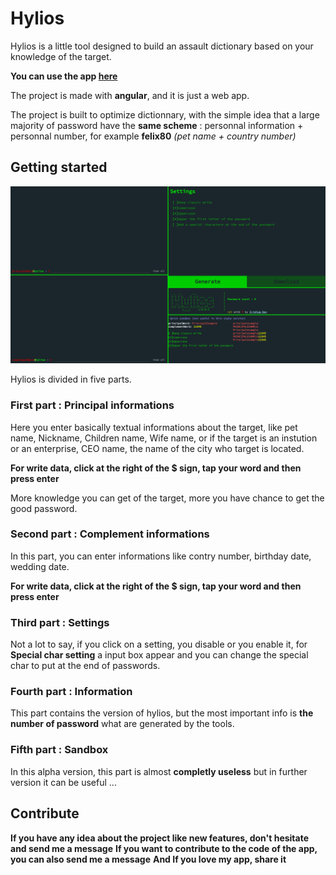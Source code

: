 # Hylios
Hylios is a little tool designed to build an assault dictionary based on your knowledge of the target.

**You can use the app [here](https://hylios.web.app)**

The project is made with **angular**, and it is just a web app.

The project is built to optimize dictionnary, with the simple idea that a large majority of password have the **same scheme** : personnal information + personnal number, for example **felix80** *(pet name + country number)*




## Getting started

![Screenhot of the app](https://github.com/Iridium-dev/hylios/blob/Iridium-dev-patch-1/principalScreen.png)

Hylios is divided in five parts.

### First part : Principal informations

Here you enter basically textual informations about the target, like pet name, Nickname, Children name, Wife name, or if the target is an instution or an enterprise, CEO name, the name of the city who target is located.

**For write data, click at the right of the $ sign, tap your word and then press enter**

More knowledge you can get of the target, more you have chance to get the good password.

### Second part : Complement informations

In this part, you can enter informations like contry number, birthday date, wedding date.

**For write data, click at the right of the $ sign, tap your word and then press enter**

### Third part : Settings

Not a lot to say, if you click on a setting, you disable or you enable it, for **Special char setting** a input box appear and you can change the special char to put at the end of passwords.

### Fourth part : Information

This part contains the version of hylios, but the most important info is **the number of password** what are generated by the tools.

### Fifth part : Sandbox

In this alpha version, this part is almost **completly useless** but in further version it can be useful ...

## Contribute

**If you have any idea about the project like new features, don't hesitate and send me a message**
**If you want to contribute to the code of the app, you can also send me a message**
**And If you love my app, share it**
